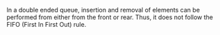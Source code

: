 In a double ended queue, insertion and removal of elements can be performed from either from the front or rear. Thus, it does not follow the FIFO (First In First Out) rule.